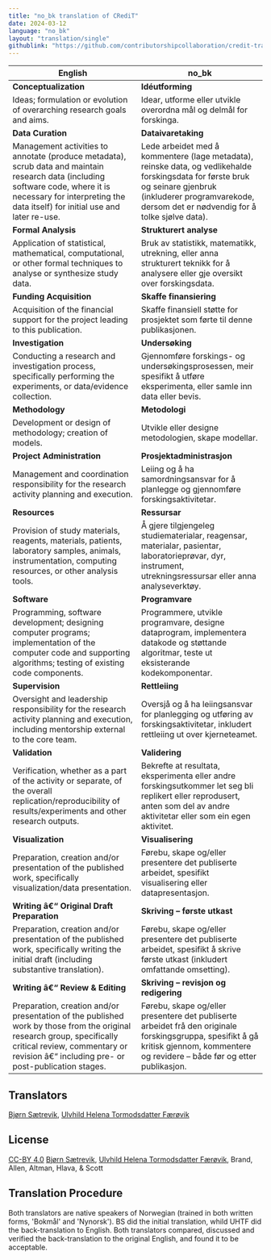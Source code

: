 ```yaml
---
title: "no_bk translation of CRediT"
date: 2024-03-12
language: "no_bk"
layout: "translation/single"
githublink: "https://github.com/contributorshipcollaboration/credit-translation/blob/main/translations/credit_translation_no_nn.json"
---
```


| English | no_bk |
| --- | --- |
| **Conceptualization** | **Idéutforming** |
| Ideas; formulation or evolution of overarching research goals and aims. | Idear, utforme eller utvikle overordna mål og delmål for forskinga. |
| **Data Curation** | **Dataivaretaking** |
| Management activities to annotate (produce metadata), scrub data and maintain research data (including software code, where it is necessary for interpreting the data itself) for initial use and later re-use. | Lede arbeidet med å kommentere (lage metadata), reinske data, og vedlikehalde forskingsdata for første bruk og seinare gjenbruk (inkluderer programvarekode, dersom det er nødvendig for å tolke sjølve data). |
| **Formal Analysis** | **Strukturert analyse** |
| Application of statistical, mathematical, computational, or other formal techniques to analyse or synthesize study data. | Bruk av statistikk, matematikk, utrekning, eller anna strukturert teknikk for å analysere eller gje oversikt over forskingsdata. |
| **Funding Acquisition** | **Skaffe finansiering** |
| Acquisition of the financial support for the project leading to this publication. | Skaffe finansiell støtte for prosjektet som førte til denne publikasjonen. |
| **Investigation** | **Undersøking** |
| Conducting a research and investigation process, specifically performing the experiments, or data/evidence collection. | Gjennomføre forskings- og undersøkingsprosessen, meir spesifikt å utføre eksperimenta, eller samle inn data eller bevis. |
| **Methodology** | **Metodologi** |
| Development or design of methodology; creation of models. | Utvikle eller designe metodologien, skape modellar. |
| **Project Administration** | **Prosjektadministrasjon** |
| Management and coordination responsibility for the research activity planning and execution. | Leiing og å ha samordningsansvar for å planlegge og gjennomføre forskingsaktivitetar. |
| **Resources** | **Ressursar** |
| Provision of study materials, reagents, materials, patients, laboratory samples, animals, instrumentation, computing resources, or other analysis tools. | Å gjere tilgjengeleg studiematerialar, reagensar, materialar, pasientar, laboratorieprøvar, dyr, instrument, utrekningsressursar eller anna analyseverktøy. |
| **Software** | **Programvare** |
| Programming, software development; designing computer programs; implementation of the computer code and supporting algorithms; testing of existing code components. | Programmere, utvikle programvare, designe dataprogram, implementera datakode og støttande algoritmar, teste ut eksisterande kodekomponentar. |
| **Supervision** | **Rettleiing** |
| Oversight and leadership responsibility for the research activity planning and execution, including mentorship external to the core team. | Oversjå og å ha leiingsansvar for planlegging og utføring av forskingsaktivitetar, inkludert rettleiing ut over kjerneteamet. |
| **Validation** | **Validering** |
| Verification, whether as a part of the activity or separate, of the overall replication/reproducibility of results/experiments and other research outputs. | Bekrefte at resultata, eksperimenta eller andre forskingsutkommer let seg bli replikert eller reprodusert, anten som del av andre aktivitetar eller som ein egen aktivitet. |
| **Visualization** | **Visualisering** |
| Preparation, creation and/or presentation of the published work, specifically visualization/data presentation. | Førebu, skape og/eller presentere det publiserte arbeidet, spesifikt visualisering eller datapresentasjon. |
| **Writing â€“ Original Draft Preparation** | **Skriving – første utkast** |
| Preparation, creation and/or presentation of the published work, specifically writing the initial draft (including substantive translation). | Førebu, skape og/eller presentere det publiserte arbeidet, spesifikt å skrive første utkast (inkludert omfattande omsetting). |
| **Writing â€“ Review & Editing** | **Skriving – revisjon og redigering** |
| Preparation, creation and/or presentation of the published work by those from the original research group, specifically critical review, commentary or revision â€“ including pre- or post-publication stages. | Førebu, skape og/eller presentere det publiserte arbeidet frå den originale forskingsgruppa, spesifikt å gå kritisk gjennom, kommentere og revidere – både før og etter publikasjon. |

## Translators

[Bjørn  Sætrevik](https://orcid.org/0000-0002-9367-6987), [Ulvhild Helena Tormodsdatter Færøvik](https://orcid.org/0009-0000-6460-6245)


## License

[CC-BY 4.0](https://creativecommons.org/licenses/by/4.0/) [Bjørn  Sætrevik](https://orcid.org/0000-0002-9367-6987), [Ulvhild Helena Tormodsdatter Færøvik](https://orcid.org/0009-0000-6460-6245), Brand, Allen, Altman, Hlava, & Scott
## Translation Procedure

Both translators are native speakers of Norwegian (trained in both written forms, 'Bokmål' and 'Nynorsk'). BS did the initial translation, whild UHTF did the back-translation to English. Both translators compared, discussed and verified the back-translation to the original English, and found it to be acceptable.

